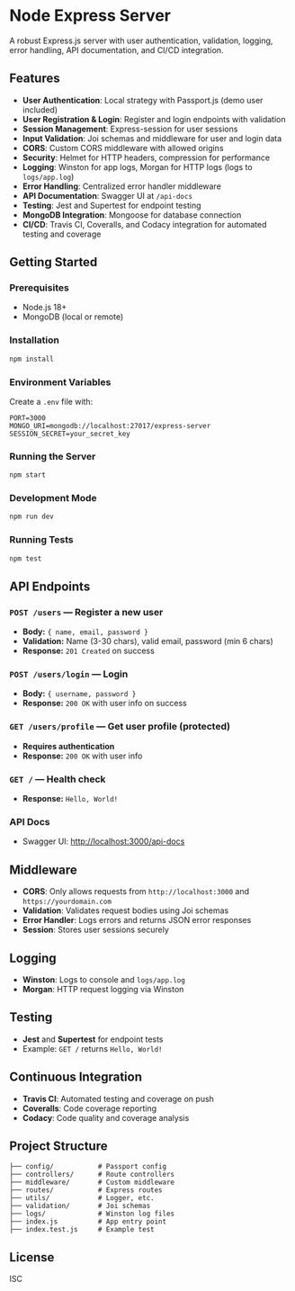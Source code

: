 # Node Express Server

A robust Express.js server with user authentication, validation, logging, error handling, API documentation, and CI/CD integration.

## Features

- **User Authentication**: Local strategy with Passport.js (demo user included)
- **User Registration & Login**: Register and login endpoints with validation
- **Session Management**: Express-session for user sessions
- **Input Validation**: Joi schemas and middleware for user and login data
- **CORS**: Custom CORS middleware with allowed origins
- **Security**: Helmet for HTTP headers, compression for performance
- **Logging**: Winston for app logs, Morgan for HTTP logs (logs to `logs/app.log`)
- **Error Handling**: Centralized error handler middleware
- **API Documentation**: Swagger UI at `/api-docs`
- **Testing**: Jest and Supertest for endpoint testing
- **MongoDB Integration**: Mongoose for database connection
- **CI/CD**: Travis CI, Coveralls, and Codacy integration for automated testing and coverage

## Getting Started

### Prerequisites
- Node.js 18+
- MongoDB (local or remote)

### Installation
```sh
npm install
```

### Environment Variables
Create a `.env` file with:
```
PORT=3000
MONGO_URI=mongodb://localhost:27017/express-server
SESSION_SECRET=your_secret_key
```

### Running the Server
```sh
npm start
```

### Development Mode
```sh
npm run dev
```

### Running Tests
```sh
npm test
```

## API Endpoints

### `POST /users` — Register a new user
- **Body:** `{ name, email, password }`
- **Validation:** Name (3-30 chars), valid email, password (min 6 chars)
- **Response:** `201 Created` on success

### `POST /users/login` — Login
- **Body:** `{ username, password }`
- **Response:** `200 OK` with user info on success

### `GET /users/profile` — Get user profile (protected)
- **Requires authentication**
- **Response:** `200 OK` with user info

### `GET /` — Health check
- **Response:** `Hello, World!`

### API Docs
- Swagger UI: [http://localhost:3000/api-docs](http://localhost:3000/api-docs)

## Middleware
- **CORS**: Only allows requests from `http://localhost:3000` and `https://yourdomain.com`
- **Validation**: Validates request bodies using Joi schemas
- **Error Handler**: Logs errors and returns JSON error responses
- **Session**: Stores user sessions securely

## Logging
- **Winston**: Logs to console and `logs/app.log`
- **Morgan**: HTTP request logging via Winston

## Testing
- **Jest** and **Supertest** for endpoint tests
- Example: `GET /` returns `Hello, World!`

## Continuous Integration
- **Travis CI**: Automated testing and coverage on push
- **Coveralls**: Code coverage reporting
- **Codacy**: Code quality and coverage analysis

## Project Structure
```
├── config/           # Passport config
├── controllers/      # Route controllers
├── middleware/       # Custom middleware
├── routes/           # Express routes
├── utils/            # Logger, etc.
├── validation/       # Joi schemas
├── logs/             # Winston log files
├── index.js          # App entry point
├── index.test.js     # Example test
```

## License
ISC 